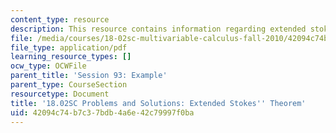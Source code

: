 ```yaml
---
content_type: resource
description: This resource contains information regarding extended stokes' theorem.
file: /media/courses/18-02sc-multivariable-calculus-fall-2010/42094c74b7c37bdb4a6e42c79997f0ba_MIT18_02SC_we_93_comb.pdf
file_type: application/pdf
learning_resource_types: []
ocw_type: OCWFile
parent_title: 'Session 93: Example'
parent_type: CourseSection
resourcetype: Document
title: '18.02SC Problems and Solutions: Extended Stokes'' Theorem'
uid: 42094c74-b7c3-7bdb-4a6e-42c79997f0ba
---
```

